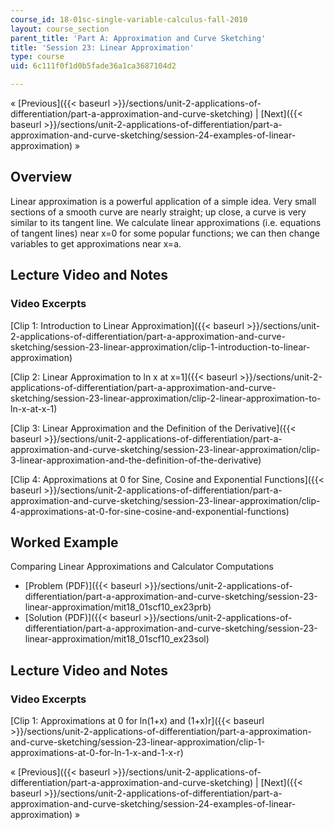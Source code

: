 ```yaml
---
course_id: 18-01sc-single-variable-calculus-fall-2010
layout: course_section
parent_title: 'Part A: Approximation and Curve Sketching'
title: 'Session 23: Linear Approximation'
type: course
uid: 6c111f0f1d0b5fade36a1ca3687104d2

---
```


« [Previous]({{< baseurl >}}/sections/unit-2-applications-of-differentiation/part-a-approximation-and-curve-sketching) | [Next]({{< baseurl >}}/sections/unit-2-applications-of-differentiation/part-a-approximation-and-curve-sketching/session-24-examples-of-linear-approximation) »

Overview
--------

Linear approximation is a powerful application of a simple idea. Very small sections of a smooth curve are nearly straight; up close, a curve is very similar to its tangent line. We calculate linear approximations (i.e. equations of tangent lines) near x=0 for some popular functions; we can then change variables to get approximations near x=a.

Lecture Video and Notes
-----------------------

### Video Excerpts

[Clip 1: Introduction to Linear Approximation]({{< baseurl >}}/sections/unit-2-applications-of-differentiation/part-a-approximation-and-curve-sketching/session-23-linear-approximation/clip-1-introduction-to-linear-approximation)

[Clip 2: Linear Approximation to ln x at x=1]({{< baseurl >}}/sections/unit-2-applications-of-differentiation/part-a-approximation-and-curve-sketching/session-23-linear-approximation/clip-2-linear-approximation-to-ln-x-at-x-1)

[Clip 3: Linear Approximation and the Definition of the Derivative]({{< baseurl >}}/sections/unit-2-applications-of-differentiation/part-a-approximation-and-curve-sketching/session-23-linear-approximation/clip-3-linear-approximation-and-the-definition-of-the-derivative)

[Clip 4: Approximations at 0 for Sine, Cosine and Exponential Functions]({{< baseurl >}}/sections/unit-2-applications-of-differentiation/part-a-approximation-and-curve-sketching/session-23-linear-approximation/clip-4-approximations-at-0-for-sine-cosine-and-exponential-functions)

Worked Example
--------------

Comparing Linear Approximations and Calculator Computations

*   [Problem (PDF)]({{< baseurl >}}/sections/unit-2-applications-of-differentiation/part-a-approximation-and-curve-sketching/session-23-linear-approximation/mit18_01scf10_ex23prb)
*   [Solution (PDF)]({{< baseurl >}}/sections/unit-2-applications-of-differentiation/part-a-approximation-and-curve-sketching/session-23-linear-approximation/mit18_01scf10_ex23sol)

Lecture Video and Notes
-----------------------

### Video Excerpts

[Clip 1: Approximations at 0 for ln(1+x) and (1+x)r]({{< baseurl >}}/sections/unit-2-applications-of-differentiation/part-a-approximation-and-curve-sketching/session-23-linear-approximation/clip-1-approximations-at-0-for-ln-1-x-and-1-x-r)

« [Previous]({{< baseurl >}}/sections/unit-2-applications-of-differentiation/part-a-approximation-and-curve-sketching) | [Next]({{< baseurl >}}/sections/unit-2-applications-of-differentiation/part-a-approximation-and-curve-sketching/session-24-examples-of-linear-approximation) »
